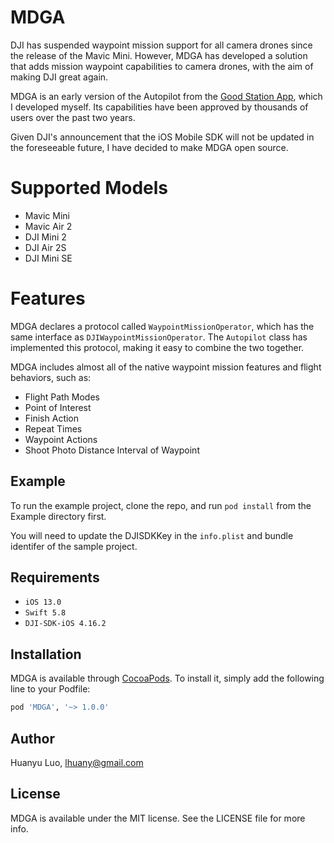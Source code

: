 # MDGA

DJI has suspended waypoint mission support for all camera drones since the release of the Mavic Mini. However, MDGA has developed a solution that adds mission waypoint capabilities to camera drones, with the aim of making DJI great again.

MDGA is an early version of the Autopilot from the [Good Station App](https://apps.apple.com/us/app/good-station-for-dji/id1535371709), which I developed myself. Its capabilities have been approved by thousands of users over the past two years.

Given DJI's announcement that the iOS Mobile SDK will not be updated in the foreseeable future, I have decided to make MDGA open source.

# Supported Models

- Mavic Mini
- Mavic Air 2
- DJI Mini 2
- DJI Air 2S
- DJI Mini SE

# Features

MDGA declares a protocol called `WaypointMissionOperator`, which has the same interface as `DJIWaypointMissionOperator`. The `Autopilot` class has implemented this protocol, making it easy to combine the two together.

MDGA includes almost all of the native waypoint mission features and flight behaviors, such as:

- Flight Path Modes
- Point of Interest
- Finish Action
- Repeat Times
- Waypoint Actions
- Shoot Photo Distance Interval of Waypoint

## Example

To run the example project, clone the repo, and run `pod install` from the Example directory first.

You will need to update the DJISDKKey in the `info.plist` and bundle identifer of the sample project.

## Requirements

- `iOS 13.0`
- `Swift 5.8`
- `DJI-SDK-iOS 4.16.2`

## Installation

MDGA is available through [CocoaPods](https://cocoapods.org). To install
it, simply add the following line to your Podfile:

```ruby
pod 'MDGA', '~> 1.0.0'
```

## Author

Huanyu Luo, lhuany@gmail.com

## License

MDGA is available under the MIT license. See the LICENSE file for more info.
